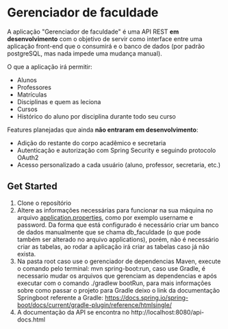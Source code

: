 # Gerenciador de faculdade
A aplicação "Gerenciador de faculdade" é uma API REST **em** **desenvolvimento** com o objetivo de servir como interface entre uma aplicação front-end que o consumirá e o banco de dados (por padrão postgreSQL, mas nada impede uma mudança manual).

O que a aplicação irá permitir:

- Alunos
- Professores
- Matrículas
- Disciplinas e quem as leciona
- Cursos 
- Histórico do aluno por disciplina durante todo seu curso

Features planejadas que ainda **não entraram em desenvolvimento**:

- Adição do restante do corpo acadêmico e secretaria
- Autenticação e autorização com Spring Security e seguindo protocolo OAuth2
- Acesso personalizado a cada usuário (aluno, professor, secretaria, etc.)

## Get Started
1. Clone o reposítório
2. Altere as informações necessárias para funcionar na sua máquina no arquivo [application.properties](src/main/resources/application.properties),
como por exemplo username e password. Da forma que está configurado é necessário criar um banco de dados manualmente 
que se chama db_faculdade (o que pode também ser alterado no arquivo applications), porém, não é necessário criar 
as tabelas, ao rodar a aplicação irá criar as tabelas caso já não exista.
3. Na pasta root caso use o gerenciador de dependencias Maven, execute o comando pelo terminal: mvn spring-boot:run, caso use Gradle, é necessario mudar os arquivos que gerenciam as dependencias e após executar com o comando ./gradlew bootRun, para mais informações sobre como passar o projeto para Gradle deixo o link da documentação Springboot referente a Gradle: https://docs.spring.io/spring-boot/docs/current/gradle-plugin/reference/htmlsingle/
4. A documentação da API se encontra no http://localhost:8080/api-docs.html


